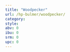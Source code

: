 ```yaml
---
title: "Woodpecker"
url: /hp-bulmer/woodpecker/
category: 
style: 
abv: 0
ibu: 0
srm: 0
upc: 0
---
```


